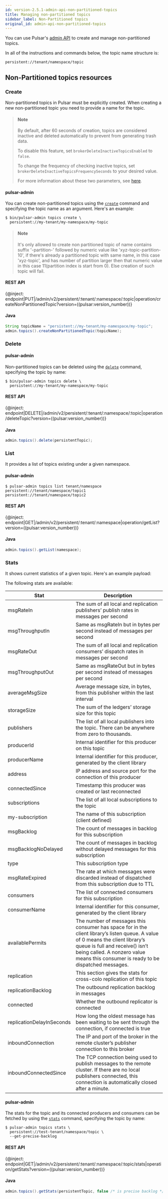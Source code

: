 ```yaml
---
id: version-2.5.1-admin-api-non-partitioned-topics
title: Managing non-partitioned topics
sidebar_label: Non-Partitioned topics
original_id: admin-api-non-partitioned-topics
---
```



You can use Pulsar's [admin API](admin-api-overview.md) to create and manage non-partitioned topics.

In all of the instructions and commands below, the topic name structure is:

```shell
persistent://tenant/namespace/topic
```

## Non-Partitioned topics resources

### Create

Non-partitioned topics in Pulsar must be explicitly created. When creating a new non-partitioned topic you
need to provide a name for the topic.

> #### Note
>
> By default, after 60 seconds of creation, topics are considered inactive and deleted automatically to prevent from generating trash data.
>
> To disable this feature, set `brokerDeleteInactiveTopicsEnabled`  to `false`.
>
> To change the frequency of checking inactive topics, set `brokerDeleteInactiveTopicsFrequencySeconds` to your desired value.
>
> For more information about these two parameters, see [here](reference-configuration.md#broker).

#### pulsar-admin

You can create non-partitioned topics using the [`create`](reference-pulsar-admin.md#create-3)
command and specifying the topic name as an argument.
Here's an example:

```shell
$ bin/pulsar-admin topics create \
  persistent://my-tenant/my-namespace/my-topic
```

> #### Note
>
> It's only allowed to create non partitioned topic of name contains suffix '-partition-' followed by numeric value like
> 'xyz-topic-partition-10', if there's already a partitioned topic with same name, in this case 'xyz-topic', and has
> number of partition larger then that numeric value in this case 11(partition index is start from 0). Else creation of such topic will fail.

#### REST API

{@inject: endpoint|PUT|/admin/v2/persistent/:tenant/:namespace/:topic|operation/createNonPartitionedTopic?version=((pulsar:version_number))}

#### Java

```java
String topicName = "persistent://my-tenant/my-namespace/my-topic";
admin.topics().createNonPartitionedTopic(topicName);
```

### Delete

#### pulsar-admin

Non-partitioned topics can be deleted using the
[`delete`](reference-pulsar-admin.md#delete-4) command, specifying the topic by name:

```shell
$ bin/pulsar-admin topics delete \
  persistent://my-tenant/my-namespace/my-topic
```

#### REST API

{@inject: endpoint|DELETE|/admin/v2/persistent/:tenant/:namespace/:topic|operation/deleteTopic?version=((pulsar:version_number))}

#### Java

```java
admin.topics().delete(persistentTopic);
```

### List

It provides a list of topics existing under a given namespace.  

#### pulsar-admin

```shell
$ pulsar-admin topics list tenant/namespace
persistent://tenant/namespace/topic1
persistent://tenant/namespace/topic2
```

#### REST API

{@inject: endpoint|GET|/admin/v2/persistent/:tenant/:namespace|operation/getList?version=((pulsar:version_number))}

#### Java

```java
admin.topics().getList(namespace);
```

### Stats

It shows current statistics of a given topic. Here's an example payload:

The following stats are available:

|Stat|Description|
|----|-----------|
|msgRateIn|The sum of all local and replication publishers’ publish rates in messages per second|
|msgThroughputIn|Same as msgRateIn but in bytes per second instead of messages per second|
|msgRateOut|The sum of all local and replication consumers’ dispatch rates in messages per second|
|msgThroughputOut|Same as msgRateOut but in bytes per second instead of messages per second|
|averageMsgSize|Average message size, in bytes, from this publisher within the last interval|
|storageSize|The sum of the ledgers’ storage size for this topic|
|publishers|The list of all local publishers into the topic. There can be anywhere from zero to thousands.|
|producerId|Internal identifier for this producer on this topic|
|producerName|Internal identifier for this producer, generated by the client library|
|address|IP address and source port for the connection of this producer|
|connectedSince|Timestamp this producer was created or last reconnected|
|subscriptions|The list of all local subscriptions to the topic|
|my-subscription|The name of this subscription (client defined)|
|msgBacklog|The count of messages in backlog for this subscription|
|msgBacklogNoDelayed|The count of messages in backlog without delayed messages for this subscription|
|type|This subscription type|
|msgRateExpired|The rate at which messages were discarded instead of dispatched from this subscription due to TTL|
|consumers|The list of connected consumers for this subscription|
|consumerName|Internal identifier for this consumer, generated by the client library|
|availablePermits|The number of messages this consumer has space for in the client library’s listen queue. A value of 0 means the client library’s queue is full and receive() isn’t being called. A nonzero value means this consumer is ready to be dispatched messages.|
|replication|This section gives the stats for cross-colo replication of this topic|
|replicationBacklog|The outbound replication backlog in messages|
|connected|Whether the outbound replicator is connected|
|replicationDelayInSeconds|How long the oldest message has been waiting to be sent through the connection, if connected is true|
|inboundConnection|The IP and port of the broker in the remote cluster’s publisher connection to this broker|
|inboundConnectedSince|The TCP connection being used to publish messages to the remote cluster. If there are no local publishers connected, this connection is automatically closed after a minute.|

#### pulsar-admin

The stats for the topic and its connected producers and consumers can be fetched by using the
[`stats`](reference-pulsar-admin.md#stats) command, specifying the topic by name:

```shell
$ pulsar-admin topics stats \
  persistent://test-tenant/namespace/topic \
  --get-precise-backlog
```

#### REST API

{@inject: endpoint|GET|/admin/v2/persistent/:tenant/:namespace/:topic/stats|operation/getStats?version=((pulsar:version_number))}

#### Java

```java
admin.topics().getStats(persistentTopic, false /* is precise backlog */);
```
